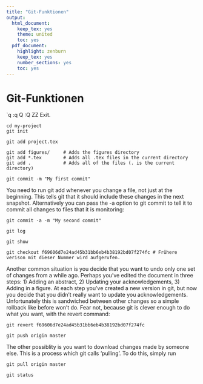 ```yaml
---
title: "Git-Funktionen"
output:
  html_document:
    keep_tex: yes
    theme: united
    toc: yes
  pdf_document:
    highlight: zenburn
    keep_tex: yes
    number_sections: yes
    toc: yes
---
```


# Git-Funktionen



`q  :q  Q  :Q  ZZ     Exit.


```
cd my-project
git init
```

```
git add project.tex
```

```
git add figures/     # Adds the figures directory
git add *.tex        # Adds all .tex files in the current directory
git add .            # Adds all of the files (. is the current directory)

```

```
git commit -m "My first commit"
```

You need to run git add whenever you change a file, not just at the beginning. This tells git that it should include these changes in the next snapshot. Alternatively you can pass the -a option to git commit to tell it to commit all changes to files that it is monitoring:

```
git commit -a -m "My second commit"
```

```
git log
```

```
git show
```

```
git checkout f69606d7e24ad45b31bb6eb4b38192bd07f274fc # Frühere verison mit dieser Nummer wird aufgerufen.
```

Another common situation is you decide that you want to undo only one set of changes from a while ago. Perhaps you’ve edited the document in three steps: 1) Adding an abstract, 2) Updating your acknowledgements, 3) Adding in a figure. At each step you’ve created a new version in git, but now you decide that you didn’t really want to update you acknowledgements. Unfortunately this is sandwiched between other changes so a simple rollback like before won’t do. Fear not, because git is clever enough to do what you want, with the revert command:

```
git revert f69606d7e24ad45b31bb6eb4b38192bd07f274fc
```

```
git push origin master
```

The other possiblity is you want to download changes made by someone else. This is a process which git calls ‘pulling’. To do this, simply run
```
git pull origin master
```

```
git status
```
